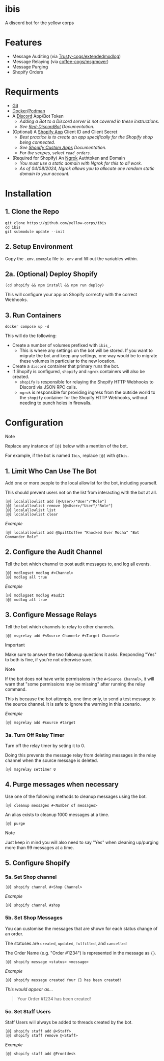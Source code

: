 # ibis

A discord bot for the yellow corps

# Features

- Message Auditing (via [Trusty-cogs/extendedmodlog](https://github.com/TrustyJAID/Trusty-cogs/tree/1bfaeb9/extendedmodlog))
- Message Relaying (via [coffee-cogs/msgmover](https://github.com/coffeebank/coffee-cogs/tree/fb3ca44/msgmover))
- Message Purging
- Shopify Orders

# Requirments

- [Git](https://git-scm.com)
- [Docker](https://www.docker.com)/[Podman](https://podman-desktop.io)
- A [Discord](https://discord.com/developers) App/Bot Token
  - _Adding a Bot to a Discord server is not covered in these instructions._
  - _See [Red-DiscordBot](https://docs.discord.red/en/stable/bot_application_guide.html) Documentation._
- (Optional) A [Shopify App](https://shopify.dev) Client ID and Client Secret
  - _Best practice is to create an app specifically for the Shopify shop being connected._
  - _See [Shopify Custom Apps](https://help.shopify.com/en/manual/apps/app-types/custom-apps) Documentation._
  - _For the scopes, select `read_orders`._
- (Required for Shopify) An [Ngrok](https://ngrok.com) Authtoken and Domain
  - _You must use a static domain with Ngrok for this to all work._
  - _As of 04/08/2024, Ngrok allows you to allocate one random static domain to your account._

# Installation

## 1. Clone the Repo

```shell
git clone https://github.com/yellow-corps/ibis
cd ibis
git submodule update --init
```

## 2. Setup Environment

Copy the `.env.example` file to `.env` and fill out the variables within.

## 2a. (Optional) Deploy Shopify

```shell
(cd shopify && npm install && npm run deploy)
```

This will configure your app on Shopify correctly with the correct Webhooks.

## 3. Run Containers

```shell
docker compose up -d
```

This will do the following:

- Create a number of volumes prefixed with `ibis_`.
  - This is where any settings on the bot will be stored. If you want to migrate the bot and keep any settings, one way would be to migrate these volumes in particular to the new location.
- Create a `discord` container that primary runs the bot.
- If Shopify is configured, `shopify` and `ngrok` containers will also be created.
  - `shopify` is responsible for relaying the Shopify HTTP Webhooks to Discord via JSON RPC calls.
  - `ngrok` is responsible for providing ingress from the outside world to the `shopify` container for the Shopify HTTP Webhooks, without needing to punch holes in firewalls.

# Configuration

> [!NOTE]
>
> Replace any instance of `[@]` below with a mention of the bot.
>
> For example, if the bot is named `Ibis`, replace `[@]` with `@Ibis`.

## 1. Limit Who Can Use The Bot

Add one or more people to the local allowlist for the bot, including yourself.

This should prevent users not on the list from interacting with the bot at all.

```discord
[@] localallowlist add [@<User>/"User"/"Role"]
[@] localallowlist remove [@<User>/"User"/"Role"]
[@] localallowlist list
[@] localallowlist clear
```

_Example_

```discord
[@] localallowlist add @SpiltCoffee "Knocked Over Mocha" "Bot Commander Role"
```

## 2. Configure the Audit Channel

Tell the bot which channel to post audit messages to, and log all events.

```discord
[@] modlogset modlog #<Channel>
[@] modlog all true
```

_Example_

```discord
[@] modlogset modlog #audit
[@] modlog all true
```

## 3. Configure Message Relays

Tell the bot which channels to relay to other channels.

```discord
[@] msgrelay add #<Source Channel> #<Target Channel>
```
> [!IMPORTANT]
> 
> Make sure to answer the two followup questions it asks. Responding "Yes" to both is fine, if you're not otherwise sure.

> [!NOTE]
>
> If the bot does not have write permissions in the `#<Source Channel>`, it will warn that "some permissions may be missing" after running the relay command.
>
> This is because the bot attempts, one time only, to send a test message to the source channel. It is safe to ignore the warning in this scenario.

_Example_

```discord
[@] msgrelay add #source #target
```

### 3a. Turn Off Relay Timer

Turn off the relay timer by seting it to 0.

Doing this prevents the message relay from deleting messages in the relay channel when the source message is deleted.

```discord
[@] msgrelay settimer 0
```

## 4. Purge messages when necessary

Use one of the following methods to cleanup messages using the bot.

```discord
[@] cleanup messages #<Number of messages>
```

An alias exists to cleanup 1000 messages at a time.

```discord
[@] purge
```
> [!NOTE]
>
> Just keep in mind you will also need to say "Yes" when cleaning up/purging more than 99 messages at a time.

## 5. Configure Shopify

### 5a. Set Shop channel

```discord
[@] shopify channel #<Shop Channel>
```

_Example_

```discord
[@] shopify channel #shop
```

### 5b. Set Shop Messages

You can customise the messages that are shown for each status change of an order.

The statuses are `created`, `updated`, `fulfilled`, and `cancelled`

The Order Name (e.g. "Order #1234") is represented in the message as `{}`.

```discord
[@] shopify message <status> <message>
```

_Example_

```discord
[@] shopify message created Your {} has been created!
```

_This would appear as..._

> Your Order #1234 has been created!

### 5c. Set Staff Users

Staff Users will always be added to threads created by the bot.

```discord
[@] shopify staff add @<Staff>
[@] shopify staff remove @<Staff>
```

_Example_

```discord
[@] shopify staff add @Frontdesk
```
